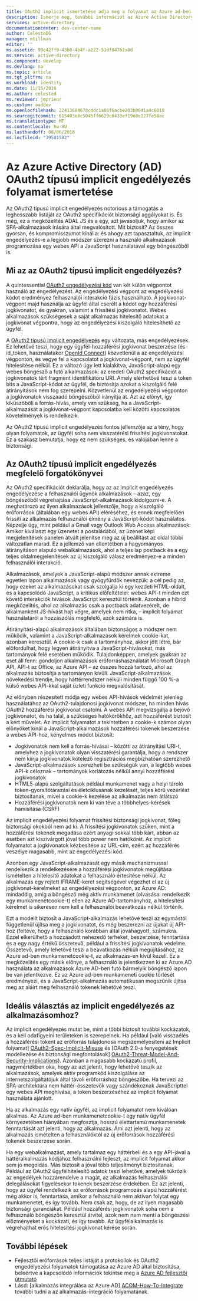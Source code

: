 ```yaml
---
title: OAuth2 implicit ismertetése adja meg a folyamat az Azure ad-ben |} A Microsoft Docs
description: Ismerje meg, további információt az Azure Active Directory megvalósítása az OAuth2 implicit adja meg a folyamat, és hogy-e az alkalmazáshoz szükséges.
services: active-directory
documentationcenter: dev-center-name
author: CelesteDG
manager: mtillman
editor: ''
ms.assetid: 90e42ff9-43b0-4b4f-a222-51df847b2a8d
ms.service: active-directory
ms.component: develop
ms.devlang: na
ms.topic: article
ms.tgt_pltfrm: na
ms.workload: identity
ms.date: 11/15/2016
ms.author: celested
ms.reviewer: jmprieur
ms.custom: aaddev
ms.openlocfilehash: 22413684678cddc1a86f6acbe203b0041a4c6818
ms.sourcegitcommit: 615403e8c5045ff6629c0433ef19e8e127fe58ac
ms.translationtype: MT
ms.contentlocale: hu-HU
ms.lasthandoff: 08/06/2018
ms.locfileid: "39581582"
---
```

# <a name="understanding-the-oauth2-implicit-grant-flow-in-azure-active-directory-ad"></a>Az Azure Active Directory (AD) OAuth2 típusú implicit engedélyezés folyamat ismertetése
Az OAuth2 típusú implicit engedélyezés notorious a támogatás a leghosszabb listáját az OAuth2 specifikációt biztonsági aggályokat is. És még, ez a megközelítés ADAL JS és a egy, azt javasoljuk, hogy amikor az SPA-alkalmazások írására által megvalósított. Mit biztosít? Az összes gyorsan, és kompromisszumot kínál a: és ahogy azt tapasztaltuk, az implicit engedélyezés-e a legjobb módszer szerezni a használó alkalmazások programozása egy webes API a JavaScript használatával egy böngészőből is.

## <a name="what-is-the-oauth2-implicit-grant"></a>Mi az az OAuth2 típusú implicit engedélyezés?
A quintessential [OAuth2 engedélyezési kód](https://tools.ietf.org/html/rfc6749#section-1.3.1) van két külön végpontot használó az engedélyezést. Az engedélyezési végpont az engedélyezési kódot eredményez felhasználói interakció fázis használható. A jogkivonat-végpont majd használja az ügyfél által cserélt a kódot egy hozzáférési jogkivonatot, és gyakran, valamint a frissítési jogkivonatot. Webes alkalmazások szükségesek a saját alkalmazás hitelesítő adatokat a jogkivonat végpontra, hogy az engedélyezési kiszolgáló hitelesíthető az ügyfél.

A [OAuth2 típusú implicit engedélyezés](https://tools.ietf.org/html/rfc6749#section-1.3.2) egy változata, más engedélyezések. Ez lehetővé teszi, hogy egy ügyfél-hozzáférési jogkivonat beszerzése (és id_token, használatakor [OpenId Connect](http://openid.net/specs/openid-connect-core-1_0.html)) közvetlenül a az engedélyezési végponton, és vegye fel a kapcsolatot a jogkivonat-végpont, nem az ügyfél hitelesítése nélkül. Ez a változó úgy lett kialakítva, JavaScript-alapú egy webes böngésző a futó alkalmazások: az eredeti OAuth2 specifikációt a jogkivonatok tért fragment identifikátoru URI. Amely elérhetővé teszi a token bits a JavaScript-kódot az ügyfél, de biztosítja azokat a kiszolgáló felé átirányítások nem fog szerepelni. Közvetlenül az engedélyezési végponton a jogkivonatok visszaadó böngészőből irányítja át. Azt az előnyt, így kiküszöböli a forrás-hívás, amely van szükség, ha a JavaScript-alkalmazását a jogkivonat-végpont kapcsolatba kell közötti kapcsolatos követelmények is rendelkezik.

Az OAuth2 típusú implicit engedélyezés fontos jellemzője az a tény, hogy olyan folyamatok, az ügyfél soha nem visszatérési frissítési jogkivonatokat. Ez a szakasz bemutatja, hogy ez nem szükséges, és valójában lenne a biztonsági.

## <a name="suitable-scenarios-for-the-oauth2-implicit-grant"></a>Az OAuth2 típusú implicit engedélyezés megfelelő forgatókönyvei
Az OAuth2 specifikációt deklarálja, hogy az az implicit engedélyezés engedélyezése a felhasználói ügynök alkalmazások – azaz, egy böngészőből végrehajtása JavaScript-alkalmazások kidolgozni-e. A meghatározó az ilyen alkalmazások jellemzője, hogy a kiszolgáló erőforrások (általában egy webes API) eléréséhez, és ennek megfelelően frissíti az alkalmazás felhasználói élmény a JavaScript-kódot használatos. Képzelje úgy, mint például a Gmail vagy Outlook Web Access alkalmazások: Amikor kiválaszt egy üzenetet a postaládából, az üzenet képi megjelenítések panelen átvált jelenítse meg az új beállítást az oldal többi változatlan marad. Ez a jellemző van ellentétben a hagyományos átirányításon alapuló webalkalmazások, ahol a teljes lap postback és a egy teljes oldalmegjelenítések az új kiszolgáló válasz eredményez-e a minden felhasználói interakció.

Alkalmazások, amelyek a JavaScript-alapú módszer annak extreme egyetlen lapon alkalmazások vagy gyógyfürdők nevezzük: a cél pedig az, hogy ezeket az alkalmazásokat csak szolgálja ki egy kezdeti HTML-oldalt, és a kapcsolódó JavaScript, a kritikus előfeltételei: webes API-t minden ezt követő interakciók hívások JavaScript keresztül történik. Azonban a hibrid megközelítés, ahol az alkalmazás csak a postback adatvezérelt, de alkalmanként JS-hívást hajt végre, amelyek nem ritka, – implicit folyamat használatáról a hozzászólás megfelelő, azok számára is.

Átirányítási-alapú alkalmazások általában biztonságos a módszer nem működik, valamint a JavaScript-alkalmazások kérelmek cookie-kat, azonban keresztül. A cookie-k csak a tartományhoz, akkor jött létre, bár előfordulhat, hogy legyen átirányítva a JavaScript-hívásokat, más tartományok felé esetében működik. Tulajdonképpen, amelyek gyakran az eset áll fenn: gondoljon alkalmazások erőforráshasználatát Microsoft Graph API, API-t az Office, az Azure API – az összes hozzá tartozó, ahol az alkalmazás biztosítja a tartományon kívüli. JavaScript-alkalmazások növekedési trendje, hogy háttérrendszer nélküli minden függő 100 %-a külső webes API-kkal saját üzleti funkció megvalósítását.

Az előnyben részesített módja egy webes API-hívások védelmét jelenleg használatához az OAuth2-tulajdonosi jogkivonat módszer, ha minden hívás OAuth2 hozzáférési jogkivonat csatolni. A webes API megvizsgálja a bejövő jogkivonatot, és ha talál, a szükséges hatókörökhöz, azt hozzáférést biztosít a kért művelet. Az implicit folyamatot a tekintetben a cookie-k számos olyan előnyöket kínál a JavaScript-alkalmazások hozzáférési tokenek beszerzése a webes API-hoz, kényelmes módot biztosít:

* Jogkivonatok nem kell a forrás-hívásai – közötti az átirányítási URI-t, amelyhez a jogkivonatok olyan visszatérési garantálja, hogy a rendszer nem kiírja jogkivonatok kötelező regisztrációs megbízhatóan szerezhető
* JavaScript-alkalmazások szerezheti be szükségük van, a legtöbb webes API-k céloznak – tartományok korlátozás nélkül annyi hozzáférési jogkivonatok
* HTML5-alapú szolgáltatások például munkamenet vagy a helyi tároló token-gyorsítótárazási és életciklusának kezelését, teljes körű vezérlést biztosítanak, mivel a cookie-k kezelése az alkalmazás nem átlátszó
* Hozzáférési jogkivonatok nem ki van téve a többhelyes-kérések hamisítása (CSRF)

Az implicit engedélyezési folyamat frissítési biztonsági jogkivonat, főleg biztonsági okokból nem ad ki. A frissítési jogkivonatok szűken, mint a hozzáférési tokenek megadása ezért anyagi sokkal több kárt, abban az esetben azt kiszivárgott jóval több power nem hatókörét. Az implicit folyamatot a jogkivonatok kézbesítése az URL-cím, ezért az hozzáférés veszélye magasabb, mint az engedélyezési kód.

Azonban egy JavaScript-alkalmazását egy másik mechanizmussal rendelkezik a rendelkezésére a hozzáférési jogkivonatok megújítása ismételten a hitelesítő adatokat a felhasználó értesítése nélkül. Az alkalmazás egy rejtett IFRAME-keret segítségével végezhet el az új jogkivonat-kérelmeket az engedélyezési végponton, az Azure AD: mindaddig, amíg a böngésző még aktív munkamenet (olvasása: rendelkezik egy munkamenetcookie-t) ellen az Azure AD-tartományhoz, a hitelesítési kérelmet is sikeresen nem kell a felhasználói beavatkozás nélkül történik.

Ezt a modellt biztosít a JavaScript-alkalmazás lehetővé teszi az egymástól függetlenül újítsa meg a jogkivonatot, és még beszerezni az újakat új API-hoz (feltéve, hogy a felhasználó korábban által jóváhagyott, számukra. Ezzel elkerülhető a hozzáadott nehezedő terheket, beszerzése, fenntartása és a egy nagy értékű összetevő, például a frissítési jogkivonatok védelme. Összetevő, amely lehetővé teszi a beavatkozás nélküli megújításához, az Azure ad-ben munkamenetcookie-t, az alkalmazás-en kívül kezeli. Ez a megközelítés egy másik előnye, a felhasználó is jelentkezzen ki az Azure AD használata az alkalmazások Azure AD-ben futó bármelyik böngésző lapon be van jelentkezve. Ez az Azure ad-ben munkameneti cookie törlését eredményezi, és a JavaScript-alkalmazás automatikusan megszűnik újítsa meg az aláírt meg felhasználó tokenek lehetővé teszi.

## <a name="is-the-implicit-grant-suitable-for-my-app"></a>Ideális választás az implicit engedélyezés az alkalmazásomhoz?
Az implicit engedélyezés mutat be, mint a többi biztosít további kockázatok, és a kell odafigyelni területeken is szerepelnek. Ha például [való visszaélés a hozzáférési tokent az erőforrás tulajdonosa megszemélyesíteni az Implicit folyamat] [ OAuth2-Spec-Implicit-Misuse] és [OAuth 2.0-s fenyegetések modellezése és biztonsági megfontolások] [ OAuth2-Threat-Model-And-Security-Implications]). Azonban a magasabb kockázatú profil, nagymértékben oka, hogy az azt jelenti, hogy lehetővé teszik az alkalmazások, amelyek aktív programkód kiszolgálása az internetszolgáltatójuk által távoli erőforráshoz böngészőbe. Ha tervezi az SPA-architektúra nem háttér-összetevők vagy szándékoznak JavaScripttel egy webes API meghívása, a token beszerzéséhez az implicit folyamat használata ajánlott.

Ha az alkalmazás egy natív ügyfél, az implicit folyamatot nem kiválóan alkalmas. Az Azure ad-ben munkamenetcookie-t egy natív ügyfél környezetében hiányában megfosztja, hosszú élettartamú munkamenetek fenntartását azt jelenti, hogy az alkalmazás. Ami azt jelenti, hogy az alkalmazás ismételten a felhasználóktól az új erőforrások hozzáférési tokenek beszerzése során.

Ha egy webalkalmazást, amely tartalmaz egy háttérbeli és a egy API-jával a háttéralkalmazás kódjához felhasználni fejleszt, az implicit folyamat akkor sem jó megoldás. Más biztosít a jóval több teljesítményt biztosítanak. Például az OAuth2 ügyfélhitelesítő adatok teszi lehetővé, amelyek tükrözik az engedélyek hozzárendelve a magát, az alkalmazás felhasználói delegálásokat figyelésekor tokenek beszerzése érdekében. Ez azt jelenti, hogy az ügyfél rendelkezik az erőforrások programozás alapú hozzáférést még akkor is, fenntartása, amikor a felhasználó nem aktívan folytat egy munkamenetet, és így tovább. Nem csak az, hogy, de az ilyen magasabb biztonsági garanciákat. Például hozzáférési jogkivonatok soha nem a felhasználó böngészőn keresztül átvitel, azok nem nem menti a böngészési előzményeket a kockázati, és így tovább. Az ügyfélalkalmazás is végrehajthat erős hitelesítési jogkivonat kérése során.

## <a name="next-steps"></a>További lépések
* Fejlesztői erőforrások teljes listáját a protokollok és OAuth2 engedélyezési folyamatok támogatása az Azure AD által biztosítása, beleértve a kapcsolódó információk tekintse meg a [Azure AD fejlesztői útmutató][AAD-Developers-Guide]
* Lásd: [alkalmazás integrálása az Azure AD] [ ACOM-How-To-Integrate] további tudni a az alkalmazás-integráció folyamatának.

<!--Image references-->

<!--Reference style links in use-->
[AAD-Developers-Guide]:azure-ad-developers-guide.md
[ACOM-How-And-Why-Apps-Added-To-AAD]: active-directory-how-applications-are-added.md
[ACOM-How-To-Integrate]: active-directory-how-to-integrate.md
[OAuth2-Spec-Implicit-Misuse]: https://tools.ietf.org/html/rfc6749#section-10.16
[OAuth2-Threat-Model-And-Security-Implications]: https://tools.ietf.org/html/rfc6819
